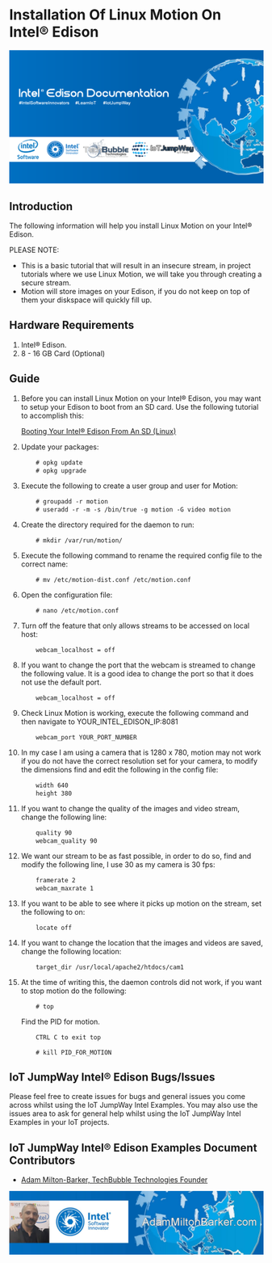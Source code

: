 # Installation Of Linux Motion On Intel® Edison

![IoT JumpWay Docs](../../images/Docs/Intel-Edison-Documentation.png)

## Introduction

The following information will help you install Linux Motion on your Intel® Edison.

PLEASE NOTE:

- This is a basic tutorial that will result in an insecure stream, in project tutorials where we use Linux Motion, we will take you through creating a secure stream.
- Motion will store images on your Edison, if you do not keep on top of them your diskspace will quickly fill up.

## Hardware Requirements

1. Intel® Edison.
2. 8 - 16 GB Card (Optional)

## Guide

1. Before you can install Linux Motion on your Intel® Edison, you may want to setup your Edison to boot from an SD card. Use the following tutorial to accomplish this:

    [Booting Your Intel® Edison From An SD (Linux)](https://github.com/iotJumpway/IoT-JumpWay-Intel-Examples/blob/master/Intel-Edison/_DOCS/1-Booting-From-SD-Linux.md "Booting Your Intel® Edison From An SD (Linux)")

2. Update your packages:

    ```
        # opkg update
        # opkg upgrade
    ```

3. Execute the following to create a user group and user for Motion:

    ```
        # groupadd -r motion
        # useradd -r -m -s /bin/true -g motion -G video motion
    ```

4. Create the directory required for the daemon to run:

    ```
        # mkdir /var/run/motion/
    ```

5. Execute the following command to rename the required config file to the correct name:

    ```
        # mv /etc/motion-dist.conf /etc/motion.conf
    ```

6. Open the configuration file:

    ```
        # nano /etc/motion.conf
    ```

7. Turn off the feature that only allows streams to be accessed on local host:

    ```
        webcam_localhost = off
    ```

8. If you want to change the port that the webcam is streamed to change the following value. It is a good idea to change the port so that it does not use the default port.

    ```
        webcam_localhost = off
    ```

9. Check Linux Motion is working, execute the following command and then navigate to YOUR_INTEL_EDISON_IP:8081

    ```
        webcam_port YOUR_PORT_NUMBER
    ```

9. In my case I am using a camera that is 1280 x 780, motion may not work if you do not have the correct resolution set for your camera, to modify the dimensions find and edit the following in the config file:

    ```
        width 640
        height 380
    ```

10. If you want to change the quality of the images and video stream, change the following line:

    ```
        quality 90
        webcam_quality 90
    ```

11. We want our stream to be as fast possible, in order to do so, find and modify the following line, I use 30 as my camera is 30 fps:

    ```
        framerate 2
        webcam_maxrate 1
    ```

12. If you want to be able to see where it picks up motion on the stream, set the following to on:

    ```
        locate off
    ```

13. If you want to change the location that the images and videos are saved, change the following location:

    ```
        target_dir /usr/local/apache2/htdocs/cam1
    ```

13. At the time of writing this, the daemon controls did not work, if you want to stop motion do the following:

    ```
        # top
    ```

    Find the PID for motion.

    ```
        CTRL C to exit top
    ```

    ```
        # kill PID_FOR_MOTION
    ```

## IoT JumpWay Intel® Edison Bugs/Issues

Please feel free to create issues for bugs and general issues you come across whilst using the IoT JumpWay Intel Examples. You may also use the issues area to ask for general help whilst using the IoT JumpWay Intel Examples in your IoT projects.

## IoT JumpWay Intel® Edison Examples Document Contributors

- [Adam Milton-Barker, TechBubble Technologies Founder](https://github.com/iotJumpway "Adam Milton-Barker, TechBubble Technologies Founder")

![Adam Milton-Barker,  Intel Software Innovator](../../images/main/Intel-Software-Innovator.jpg)